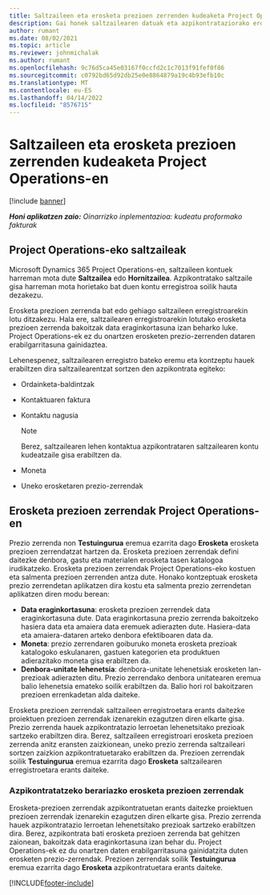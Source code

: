 ```yaml
---
title: Saltzaileen eta erosketa prezioen zerrenden kudeaketa Project Operations-en
description: Gai honek saltzailearen datuak eta azpikontrataziorako erosketa prezioen zerrendak sortzen eta mantentzen lagunduko dizun informazioa eskaintzen du.
author: rumant
ms.date: 08/02/2021
ms.topic: article
ms.reviewer: johnmichalak
ms.author: rumant
ms.openlocfilehash: 9c76d5ca45e03167f0ccfd2c1c7013f91fef0f86
ms.sourcegitcommit: c0792bd65d92db25e0e8864879a19c4b93efb10c
ms.translationtype: MT
ms.contentlocale: eu-ES
ms.lasthandoff: 04/14/2022
ms.locfileid: "8576715"
---
```

# <a name="vendor-and-purchase-price-list-management-in-project-operations"></a>Saltzaileen eta erosketa prezioen zerrenden kudeaketa Project Operations-en

[!include [banner](../../includes/dataverse-preview.md)]

_**Honi aplikatzen zaio:** Oinarrizko inplementazioa: kudeatu proformako fakturak_

## <a name="vendors-in-project-operations"></a>Project Operations-eko saltzaileak

Microsoft Dynamics 365 Project Operations-en, saltzaileen kontuek harreman mota dute **Saltzailea** edo **Hornitzailea**. Azpikontratako saltzaile gisa harreman mota horietako bat duen kontu erregistroa soilik hauta dezakezu.

Erosketa prezioen zerrenda bat edo gehiago saltzaileen erregistroarekin lotu ditzakezu. Hala ere, saltzailearen erregistroarekin lotutako erosketa prezioen zerrenda bakoitzak data eraginkortasuna izan beharko luke. Project Operations-ek ez du onartzen erosketen prezio-zerrenden dataren erabilgarritasuna gainidaztea.

Lehenespenez, saltzailearen erregistro bateko eremu eta kontzeptu hauek erabiltzen dira saltzailearentzat sortzen den azpikontrata egiteko:

- Ordainketa-baldintzak
- Kontaktuaren faktura
- Kontaktu nagusia

    > [!NOTE]
    > Berez, saltzailearen lehen kontaktua azpikontrataren saltzailearen kontu kudeatzaile gisa erabiltzen da.

- Moneta
- Uneko erosketaren prezio-zerrendak

## <a name="purchase-price-lists-in-project-operations"></a>Erosketa prezioen zerrendak Project Operations-en

Prezio zerrenda non **Testuingurua** eremua ezarrita dago **Erosketa** erosketa prezioen zerrendatzat hartzen da. Erosketa prezioen zerrendak defini daitezke denbora, gastu eta materialen erosketa tasen katalogoa irudikatzeko. Erosketa prezioen zerrendak Project Operations-eko kostuen eta salmenta prezioen zerrenden antza dute. Honako kontzeptuak erosketa prezio zerrendetan aplikatzen dira kostu eta salmenta prezio zerrendetan aplikatzen diren modu berean:

- **Data eraginkortasuna**: erosketa prezioen zerrendek data eraginkortasuna dute. Data eraginkortasuna prezio zerrenda bakoitzeko hasiera data eta amaiera data eremuek adierazten dute. Hasiera-data eta amaiera-dataren arteko denbora efektiboaren data da.
- **Moneta**: prezio zerrendaren goiburuko moneta erosketa prezioak katalogoko eskulanaren, gastuen kategorien eta produktuen adierazitako moneta gisa erabiltzen da.
- **Denbora-unitate lehenetsia**: denbora-unitate lehenetsiak erosketen lan-prezioak adierazten ditu. Prezio zerrendako denbora unitatearen eremua balio lehenetsia emateko soilik erabiltzen da. Balio hori rol bakoitzaren prezioen errenkadetan alda daiteke.

Erosketa prezioen zerrendak saltzaileen erregistroetara erants daitezke proiektuen prezioen zerrendak izenarekin ezagutzen diren elkarte gisa. Prezio zerrenda hauek azpikontratazio lerroetan lehenetsitako prezioak sartzeko erabiltzen dira. Berez, saltzaileen erregistroari erosketa prezioen zerrenda anitz eransten zaizkionean, uneko prezio zerrenda saltzaileari sortzen zaizkion azpikontratuetarako erabiltzen da. Prezioen zerrendak soilik **Testuingurua** eremua ezarrita dago **Erosketa** saltzailearen erregistroetara erants daiteke.

### <a name="subcontract-specific-purchase-price-lists"></a>Azpikontratatzeko berariazko erosketa prezioen zerrendak

Erosketa-prezioen zerrendak azpikontratuetan erants daitezke proiektuen prezioen zerrendak izenarekin ezagutzen diren elkarte gisa. Prezio zerrenda hauek azpikontratazio lerroetan lehenetsitako prezioak sartzeko erabiltzen dira. Berez, azpikontrata bati erosketa prezioen zerrenda bat gehitzen zaionean, bakoitzak data eraginkortasuna izan behar du. Project Operations-ek ez du onartzen daten erabilgarritasuna gainidatzita duten erosketen prezio-zerrendak. Prezioen zerrendak soilik **Testuingurua** eremua ezarrita dago **Erosketa** azpikontratuetara erants daiteke.

[!INCLUDE[footer-include](../../includes/footer-banner.md)]
